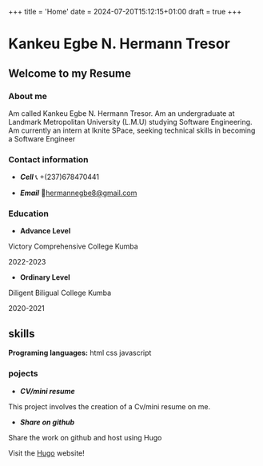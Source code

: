 +++
title = 'Home'
date = 2024-07-20T15:12:15+01:00
draft = true
+++

# **Kankeu Egbe N. Hermann Tresor**

## **Welcome to my Resume** 

### **About me**
 Am called Kankeu Egbe N. Hermann Tresor. Am an undergraduate at Landmark Metropolitan University (L.M.U) studying Software Engineering. Am currently an intern at Iknite SPace, seeking technical skills in becoming a Software Engineer

### **Contact information**
+ **_Cell_** :telephone_receiver: +(237)678470441

- **_Email_** :email:[hermannegbe8@gmail.com](hermannegbe8@gmail.com)
### **Education**
- **Advance Level**

 Victory Comprehensive College Kumba

 2022-2023

- **Ordinary Level**

 Diligent Biligual College Kumba

 2020-2021

 ## skills
  **Programing languages:** html css javascript

### **pojects** 
+ **_CV/mini resume_**

This project involves the creation of a Cv/mini resume on me.

- **_Share on github_**

Share the work on github and host using Hugo



Visit the [Hugo](https://gohugo.io) website!

